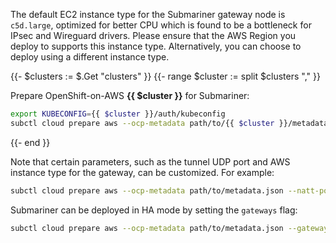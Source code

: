 <!-- Hugo doesn't allow shortcodes in shortcodes, so use HTML -->
<div class="notices note">
<p>The default EC2 instance type for the Submariner gateway node is <code>c5d.large</code>,
optimized for better CPU which is found to be a bottleneck for IPsec and Wireguard drivers.
Please ensure that the AWS Region you deploy to supports this instance type.
Alternatively, you can choose to deploy using a different instance type.</p>
</div>

{{- $clusters := $.Get "clusters" }}
{{- range $cluster := split $clusters "," }}

Prepare OpenShift-on-AWS **{{ $cluster }}** for Submariner:

```bash
export KUBECONFIG={{ $cluster }}/auth/kubeconfig
subctl cloud prepare aws --ocp-metadata path/to/{{ $cluster }}/metadata.json {{ with $.Get "nattPort" }}--natt-port {{.}}{{ end }}
```

{{- end }}

Note that certain parameters, such as the tunnel UDP port and AWS instance type for the gateway,
can be customized. For example:

```bash
subctl cloud prepare aws --ocp-metadata path/to/metadata.json --natt-port 4501 --gateway-instance m4.xlarge
```

Submariner can be deployed in HA mode by setting the `gateways` flag:

```bash
subctl cloud prepare aws --ocp-metadata path/to/metadata.json --gateways 3
```
